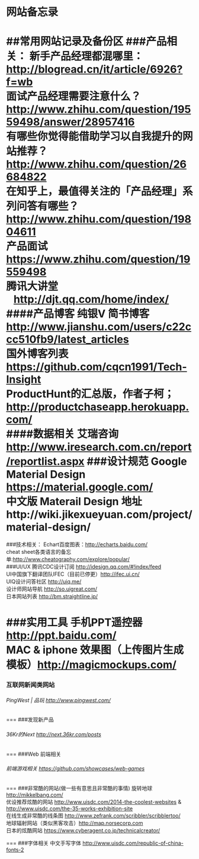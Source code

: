 网站备忘录
=======

##常用网站记录及备份区
###产品相关：
新手产品经理都混哪里：http://blogread.cn/it/article/6926?f=wb
<br>
面试产品经理需要注意什么？http://www.zhihu.com/question/19559498/answer/28957416
<br>
有哪些你觉得能借助学习以自我提升的网站推荐？http://www.zhihu.com/question/26684822
<br>
在知乎上，最值得关注的「产品经理」系列问答有哪些？http://www.zhihu.com/question/19804611
<br>
产品面试 https://www.zhihu.com/question/19559498
<br>
腾讯大讲堂 &nbsp;&nbsp;&nbsp;http://djt.qq.com/home/index/
####产品博客
纯银V 简书博客  http://www.jianshu.com/users/c22ccc510fb9/latest_articles <br>
国外博客列表 https://github.com/cqcn1991/Tech-Insight <br>
ProductHunt的汇总版，作者子柯；http://productchaseapp.herokuapp.com/
<br>
####数据相关
艾瑞咨询 http://www.iresearch.com.cn/report/reportlist.aspx
###设计规范
Google Material Design https://material.google.com/ <br>
中文版 Materail Design 地址http://wiki.jikexueyuan.com/project/material-design/ <br>
==
###技术相关：
Echart百度图表：http://echarts.baidu.com/
<br>
cheat sheet各类语言的备忘单:http://www.cheatography.com/explore/popular/
<br>
###UI/UX
腾讯CDC设计订阅 http://idesign.qq.com/#!index/feed <br>
UI中国旗下翻译团队IFEC（目前已停更）http://ifec.ui.cn/  <br>
UIQ设计问答社区 http://uiq.me/ <br>
设计师网站导航 http://so.uigreat.com/ <br>
日本网站列表 http://bm.straightline.jp/ <br>

###实用工具
手机PPT遥控器 http://ppt.baidu.com/<br>
MAC & iphone 效果图（上传图片生成模板）http://magicmockups.com/
<br>
===
### 互联网新闻类网站
###### PingWest | 品玩 http://www.pingwest.com/ <br>
===
###发现新产品
###### 36Kr的Next http://next.36kr.com/posts <br>
===
###Web 前端相关
###### 前端游戏相关 https://github.com/showcases/web-games <br>
===
###非常酷的网站(做一些有意思且非常酷的事情) 
旋转地球 http://mikkelbang.com/ <br>
优设推荐炫酷的网站 http://www.uisdc.com/2014-the-coolest-websites  &  http://www.uisdc.com/the-35-works-exhibition-site<br>
在线生成非常酷的线条图 http://www.zefrank.com/scribbler/scribblertoo/ <br>
地球辐射网站（类似黑客攻击）http://map.norsecorp.com <br>
日本的炫酷网站 https://www.cyberagent.co.jp/technicalcreator/ <br>

===
###字体相关
中文手写字体 http://www.uisdc.com/republic-of-china-fonts-2
